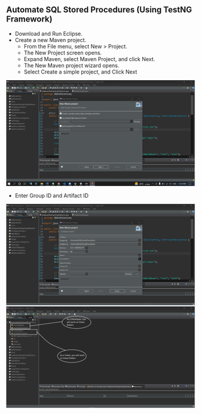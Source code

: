## Automate SQL Stored Procedures (Using TestNG Framework)

- Download and Run Eclipse.
- Create a new Maven project.
    - From the File menu, select New > Project.
    - The New Project screen opens.
    - Expand Maven, select Maven Project, and click Next.
    - The New Maven project wizard opens.
    - Select Create a simple project, and Click Next

<img src='img/img1.png' /></br>

- Enter Group ID and Artifact ID

<img src='img/img2.png' /></br>
<img src='img/img3.png' /></br>